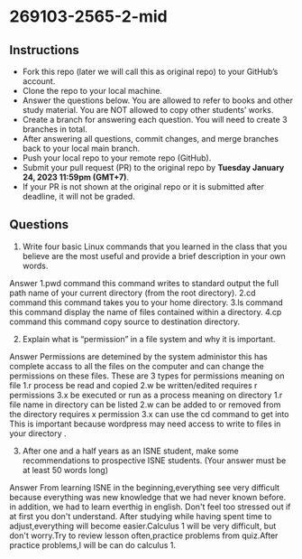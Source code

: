 # 269103-2565-2-mid

## Instructions

- Fork this repo (later we will call this as original repo) to your GitHub’s account. 
- Clone the repo to your local machine.
- Answer the questions below. You are allowed to refer to books and other study material. You are NOT allowed to copy other students’ works. 
- Create a branch for answering each question. You will need to create 3 branches in total.
- After answering all questions, commit changes, and merge branches back to your local main branch.
- Push your local repo to your remote repo (GitHub).
- Submit your pull request (PR) to the original repo by **Tuesday January 24, 2023 11:59pm (GMT+7)**.
- If your PR is not shown at the original repo or it is submitted after deadline, it will not be graded.

## Questions

1. Write four basic Linux commands that you learned in the class that you believe are the most useful and provide a brief description in your own words. 

Answer
1.pwd command this command writes to standard output the full path name of your current directory (from the root directory).
2.cd command this command takes you to your home directory.
3.ls command this command display the name of files contained within a directory.
4.cp command this command copy source to destination directory.

2. Explain what is “permission” in a file system and why it is important.

Answer
Permissions are detemined by the system administor this has complete accass to all the files on the computer and can change the permissions on these files.
These are 3 types for permissions 
meaning on file
1.r process be read and copied
2.w be written/edited requires r permissions
3.x be executed or run as a process
meaning on directory
1.r file name in directory can be listed 
2.w can be added to or removed from the directory requires x permission
3.x can use the cd command to get into
This is important because wordpress may need access to write to files in your directory . 

3. After one and a half years as an ISNE student, make some recommendations to prospective ISNE students. (Your answer must be at least 50 words long)

Answer
From learning ISNE in the beginning,everything see very difficult because everything was new knowledge that we had never known before. in addition, we had to learn everthig in english. Don't feel too stressed out if at first you don't understand. After studying while having spent time to adjust,everything will become easier.Calculus 1 will be very difficult, but don't worry.Try to review lesson often,practice problems from quiz.After practice problems,I will be can do calculus 1.
